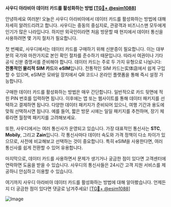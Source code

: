 **사우디 아라비아 데이터 카드를 활성화하는 방법 [[TG💪+ @esim1088](https://t.me/s/esim1088)]**

안녕하세요 여러분! 오늘은 사우디 아라비아에서 데이터 카드를 활성화하는 방법에 대해 자세히 알려드리려고 합니다. 사우디는 중동의 중심지로, 관광객과 비즈니스맨 모두에게 인기가 많은 나라입니다. 하지만 외국인이라면 처음 방문할 때 현지에서 데이터 통신을 사용하려면 몇 가지 절차가 필요합니다.

첫 번째로, 사우디에서는 데이터 카드를 구매하기 위해 신분증이 필요합니다. 이는 대부분의 국가와 마찬가지로 본인 확인 절차를 준수하기 때문입니다. 따라서 여권이나 기타 공식 신분 증명서를 준비해야 합니다. 데이터 카드는 주로 두 가지 유형으로 나뉩니다: **전통적인 물리적 SIM 카드**와 **eSIM**입니다. 전통적인 SIM 카드는实体店에서 쉽게 구입할 수 있으며, eSIM은 모바일 장치에서 QR 코드나 온라인 플랫폼을 통해 즉시 설정 가능합니다.

구매한 데이터 카드를 활성화하는 방법은 매우 간단합니다. 일반적으로 카드 뒷면에 적힌 PIN 번호를 입력하면 됩니다. 이후에는 앱 또는 웹사이트를 통해 데이터 패키지를 선택하고 결제하면 됩니다. 다양한 데이터 패키지가 준비되어 있으니, 여행 기간과 용도에 맞춰 선택하시면 됩니다. 예를 들어, 짧은 방문 시에는 일일 패키지를 추천하며, 장기 체류라면 월정액 패키지를 고려해보세요.

또한, 사우디에서는 여러 통신사가 운영되고 있습니다. 가장 대표적인 통신사는 **STC**, **Mobily**, 그리고 **Zain**입니다. 각 통신사마다 데이터 속도와 가격 정책이 다소 차이가 있으므로, 사전에 비교해보고 선택하는 것이 중요합니다. 특히 eSIM을 사용한다면, 여러 통신사를 쉽게 전환할 수 있어 유용합니다.

마지막으로, 데이터 카드를 사용하면서 문제가 생기거나 궁금한 점이 있다면 고객센터에 연락하면 도움을 받을 수 있습니다. 사우디의 통신사들은 24시간 고객 지원 서비스를 제공하니 안심하고 이용할 수 있습니다.

여기까지 사우디 아라비아 데이터 카드를 활성화하는 방법에 대해 알아봤습니다. 언제든지 더 궁금한 점이 있다면 댓글로 남겨주세요! [[TG💪+ @esim1088](https://t.me/s/esim1088)]

![Image](https://i.postimg.cc/Y0z9fWf4/image.png)
